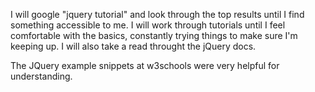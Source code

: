 I will google "jquery tutorial" and look through the top results until I find something accessible to me. I will work through tutorials until I feel comfortable with the basics, constantly trying things to make sure I'm keeping up. I will also take a read throught the jQuery docs.

The JQuery example snippets at w3schools were very helpful for understanding.